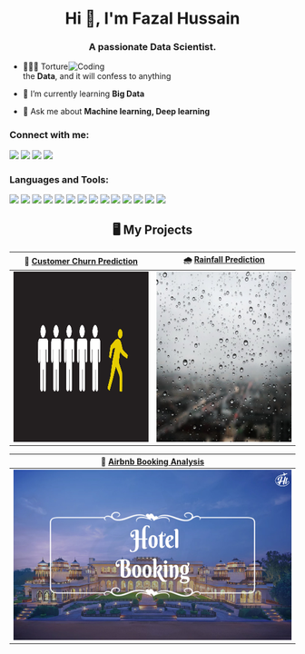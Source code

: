 
<h1 align="center">Hi 👋, I'm Fazal Hussain</h1>
<h3 align="center">A passionate Data Scientist.</h3>

<img align="right" alt="Coding" width="400" src="https://images.squarespace-cdn.com/content/v1/5feb53185d3dab691b47361b/1609930650139-9NRI63XUJ29Y7E9LEA9G/12eca-machine-learning.gif">

- 👨🏻‍💻 Torture the **Data**, and it will confess to anything

- 🌱 I’m currently learning **Big Data**

- 💬 Ask me about **Machine learning, Deep learning**





<h3 align="left">Connect with me:</h3>
<p align="left">

[![](https://img.shields.io/badge/LinkedIn-0077B5?style=for-the-badge&logo=linkedin&logoColor=white)](https://www.linkedin.com/in/ifazalhussain/)
[![](https://img.shields.io/badge/Gmail-808080?style=for-the-badge&logo=Gmail&logoColor=white)](https://mail.google.com/mail/u/dshussainfazal@gmail.com/) 
[![](https://img.shields.io/badge/WhatsApp-25D366?style=for-the-badge&logo=whatsapp&logoColor=white)](https://api.whatsapp.com/send?phone=+919059870688)
[![](https://img.shields.io/badge/Instagram-F56040?style=for-the-badge&logo=Instagram&logoColor=white)](https://instagram.com/ifazalhussain_/)

 
<!-- <a href="https://linkedin.com/in/ifazalhussain" target="blank"><img align="center" src="https://raw.githubusercontent.com/rahuldkjain/github-profile-readme-generator/master/src/images/icons/Social/linked-in-alt.svg" alt="ifazalhussain" height="30" width="40" /></a> 
<a href="https://instagram.com/ifazalhussain_" target="blank"><img align="center" src="https://raw.githubusercontent.com/rahuldkjain/github-profile-readme-generator/master/src/images/icons/Social/instagram.svg" alt="ifazalhussain_" height="30" width="40" /></a> !-->
</p>





<h3 align="left">Languages and Tools:</h3>

[![](https://img.shields.io/badge/Python-FFD43B?style=for-the-badge&logo=python&logoColor=darkgreen)](https://www.python.org)  [![](https://img.shields.io/badge/TensorFlow-FF6F00?style=for-the-badge&logo=TensorFlow&logoColor=white)](https://www.tensorflow.org) [![](https://img.shields.io/badge/scikit_learn-F7931E?style=for-the-badge&logo=scikit-learn&logoColor=white)](https://scikit-learn.org/stable/) [![](https://img.shields.io/badge/SciPy-654FF0?style=for-the-badge&logo=SciPy&logoColor=white)](https://www.scipy.org) [![](https://img.shields.io/badge/Numpy-777BB4?style=for-the-badge&logo=numpy&logoColor=white)](https://numpy.org) [![](https://img.shields.io/badge/Pandas-2C2D72?style=for-the-badge&logo=pandas&logoColor=white)](https://pandas.pydata.org) [![](https://img.shields.io/badge/Tableau-E97627?style=for-the-badge&logo=Tableau&logoColor=white)](https://www.tableau.com)  [![](https://img.shields.io/badge/MySQL-00000F?style=for-the-badge&logo=mysql&logoColor=white)](https://www.mysql.com) [![](https://img.shields.io/badge/conda-342B029.svg?&style=for-the-badge&logo=anaconda&logoColor=white)](https://www.anaconda.com) [![](https://img.shields.io/badge/PowerBI-F2C811?style=for-the-badge&logo=Power%20BI&logoColor=white)](https://powerbi.microsoft.com/en-us/) [![](https://img.shields.io/badge/Colab-F9AB00?style=for-the-badge&logo=googlecolab&color=525252)](https://colab.research.google.com) [![](https://img.shields.io/badge/Microsoft_Excel-217346?style=for-the-badge&logo=microsoft-excel&logoColor=white)](https://www.microsoft.com/en-us/microsoft-365/excel) [![](https://img.shields.io/badge/Microsoft_PowerPoint-B7472A?style=for-the-badge&logo=microsoft-powerpoint&logoColor=white)](https://www.microsoft.com/en-us/microsoft-365/powerpoint) [![](https://img.shields.io/badge/Microsoft_Office-D83B01?style=for-the-badge&logo=microsoft-office&logoColor=white)](https://www.office.com)



<!-- <p><img align="left" src="https://github-readme-stats.vercel.app/api/top-langs?username=hussainfazal&show_icons=true&locale=en&layout=compact" alt="hussainfazal" /></p>

 <p>&nbsp;<img align="center" src="https://github-readme-stats.vercel.app/api?username=hussainfazal&show_icons=true&locale=en" alt="hussainfazal" /></p>  

<p><img align="center" src="https://github-readme-streak-stats.herokuapp.com/?user=hussainfazal&" alt="hussainfazal" /></p> !-->

<h2 align = "center"> 🖥 My Projects </h2> 

| 🚶 [Customer Churn Prediction](https://github.com/hussainfazal/Customer-Churn-Prediction)| 🌧️ [Rainfall Prediction](https://github.com/hussainfazal/Rainfall-Prediction-Model)|
| :-:| :-:| 
| [<img src = "https://github.com/hussainfazal/images/blob/main/churn%202%20image.jpg" width = 500 height = 300/>](https://github.com/hussainfazal/Customer-Churn-Prediction)| [<img src="https://github.com/hussainfazal/images/blob/main/anant-jain-Bu1zj2WbjHE-unsplash.jpg" width = 500 height = 300/>](https://github.com/hussainfazal/Rainfall-Prediction-Model)

| 🏩 [Airbnb Booking Analysis](https://github.com/hussainfazal/Airbnb-Booking-Analysis)|
| :-:|
| [<img src = "https://github.com/hussainfazal/images/blob/main/airbnb%20image.jpg" width = 500 height = 300/>](https://github.com/hussainfazal/Airbnb-Booking-Analysis)|

